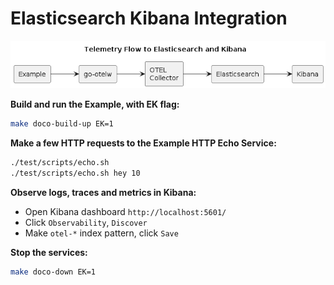 # Elasticsearch Kibana Integration
![New Relic](./diagrams/elastic-kibana.png)

**Build and run the Example, with EK flag:**
```bash
make doco-build-up EK=1
```

**Make a few HTTP requests to the Example HTTP Echo Service:**
```bash
./test/scripts/echo.sh
./test/scripts/echo.sh hey 10
```

**Observe logs, traces and metrics in Kibana:**
* Open Kibana dashboard `http://localhost:5601/`
* Click `Observability`, `Discover`
* Make `otel-*` index pattern, click `Save`

**Stop the services:**
```bash
make doco-down EK=1
```
